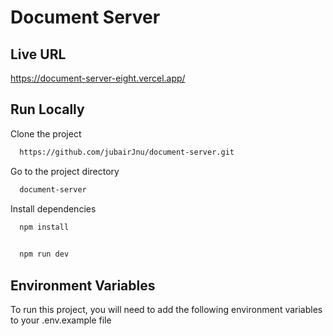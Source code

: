 
# Document Server






## Live URL

https://document-server-eight.vercel.app/


## Run Locally

Clone the project

```bash
  https://github.com/jubairJnu/document-server.git
```

Go to the project directory

```bash
  document-server
```

Install dependencies

```bash
  npm install
 
```



```bash
  npm run dev
```


## Environment Variables

To run this project, you will need to add the following environment variables to your .env.example file





